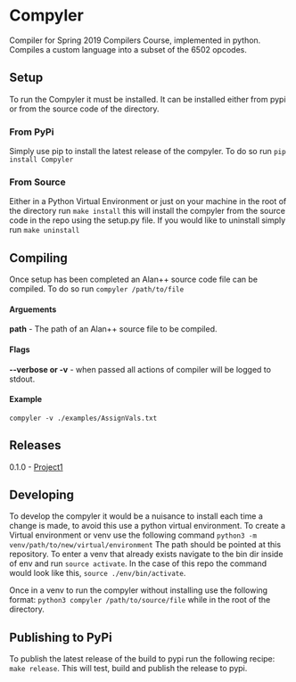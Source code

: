 # Compyler
Compiler for Spring 2019 Compilers Course, implemented in python. Compiles a custom language into a subset of the 6502 opcodes.  

## Setup
To run the Compyler it must be installed. It can be installed either from pypi or from the source code of the directory.

### From PyPi

Simply use pip to install the latest release of the compyler. To do so run `pip install Compyler`

### From Source

Either in a Python Virtual Environment or just on your machine in the root of the directory run `make install` this will install the compyler from the source code in the repo using the setup.py file. If you would like to uninstall simply run `make uninstall`

## Compiling

Once setup has been completed an Alan++ source code file can be compiled. To do so run `compyler /path/to/file`

#### Arguements

**path** - The path of an Alan++ source file to be compiled.

#### Flags

**--verbose or -v** - when passed all actions of compiler will be logged to stdout.

#### Example

`compyler -v ./examples/AssignVals.txt`

## Releases

0.1.0 - [Project1](https://github.com/dgisolfi/Compyler/tree/Project1)

## Developing

To develop the compyler it would be a nuisance to install each time a change is made, to avoid this use a python virtual environment. To create a Virtual environment or venv use the following command `python3 -m venv/path/to/new/virtual/environment` The path should be pointed at this repository. To enter a venv that already exists navigate to the bin dir inside of env and run `source activate`. In the case of this repo the command would look like this, `source ./env/bin/activate`.

Once in a venv to run the compyler without installing use the following format: `python3 compyler /path/to/source/file` while in the root of the directory.

## Publishing to PyPi

To publish the latest release of the build to pypi run the following recipe: `make release`. This will test, build and publish the release to pypi.
